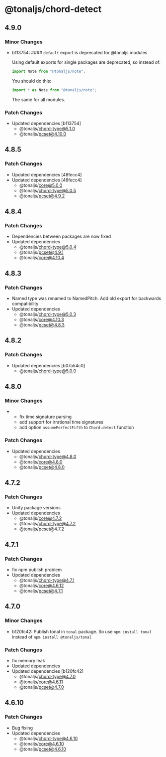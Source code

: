 # @tonaljs/chord-detect

## 4.9.0

### Minor Changes

- b113754: #### `default` export is deprecated for @tonaljs modules

  Using default exports for single packages are deprecated, so instead of:

  ```js
  import Note from "@tonaljs/note";
  ```

  You should do this:

  ```js
  import * as Note from "@tonaljs/note";
  ```

  The same for all modules.

### Patch Changes

- Updated dependencies [b113754]
  - @tonaljs/chord-type@5.1.0
  - @tonaljs/pcset@4.10.0

## 4.8.5

### Patch Changes

- Updated dependencies [48fecc4]
- Updated dependencies [48fecc4]
  - @tonaljs/core@5.0.0
  - @tonaljs/chord-type@5.0.5
  - @tonaljs/pcset@4.9.2

## 4.8.4

### Patch Changes

- Dependencies between packages are now fixed
- Updated dependencies
  - @tonaljs/chord-type@5.0.4
  - @tonaljs/pcset@4.9.1
  - @tonaljs/core@4.10.4

## 4.8.3

### Patch Changes

- Named type was renamed to NamedPitch. Add old export for backwards compatibility
- Updated dependencies
  - @tonaljs/chord-type@5.0.3
  - @tonaljs/core@4.10.3
  - @tonaljs/pcset@4.8.3

## 4.8.2

### Patch Changes

- Updated dependencies [b07a54c0]
  - @tonaljs/chord-type@5.0.0

## 4.8.0

### Minor Changes

- - fix time signature parsing
  - add support for irrational time signatures
  - add option `assumePerfectFifth` to `Chord.detect` function

### Patch Changes

- Updated dependencies
  - @tonaljs/chord-type@4.8.0
  - @tonaljs/core@4.8.0
  - @tonaljs/pcset@4.8.0

## 4.7.2

### Patch Changes

- Unify package versions
- Updated dependencies
  - @tonaljs/core@4.7.2
  - @tonaljs/chord-type@4.7.2
  - @tonaljs/pcset@4.7.2

## 4.7.1

### Patch Changes

- fix npm publish problem
- Updated dependencies
  - @tonaljs/chord-type@4.7.1
  - @tonaljs/core@4.6.12
  - @tonaljs/pcset@4.7.1

## 4.7.0

### Minor Changes

- b120fc42: Publish tonal in `tonal` package. So use `npm install tonal` instead of `npm install @tonaljs/tonal`

### Patch Changes

- fix memory leak
- Updated dependencies
- Updated dependencies [b120fc42]
  - @tonaljs/chord-type@4.7.0
  - @tonaljs/core@4.6.11
  - @tonaljs/pcset@4.7.0

## 4.6.10

### Patch Changes

- Bug fixing
- Updated dependencies
  - @tonaljs/chord-type@4.6.10
  - @tonaljs/core@4.6.10
  - @tonaljs/pcset@4.6.10
